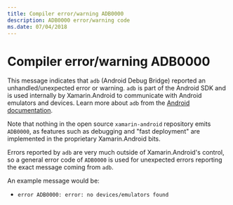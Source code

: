 ```yaml
---
title: Compiler error/warning ADB0000
description: ADB0000 error/warning code
ms.date: 07/04/2018
---
```

# Compiler error/warning ADB0000

This message indicates that `adb` (Android Debug Bridge) reported an
unhandled/unexpected error or warning. `adb` is part of the Android
SDK and is used internally by Xamarin.Android to communicate with
Android emulators and devices. Learn more about `adb` from the
[Android documentation][adb].

Note that nothing in the open source `xamarin-android` repository
emits `ADB0000`, as features such as debugging and "fast deployment"
are implemented in the proprietary Xamarin.Android bits.

Errors reported by `adb` are very much outside of Xamarin.Android's
control, so a general error code of `ADB0000` is used for unexpected
errors reporting the exact message coming from `adb`.

An example message would be:
- `error ADB0000: error: no devices/emulators found`

[adb]: https://developer.android.com/studio/command-line/adb
